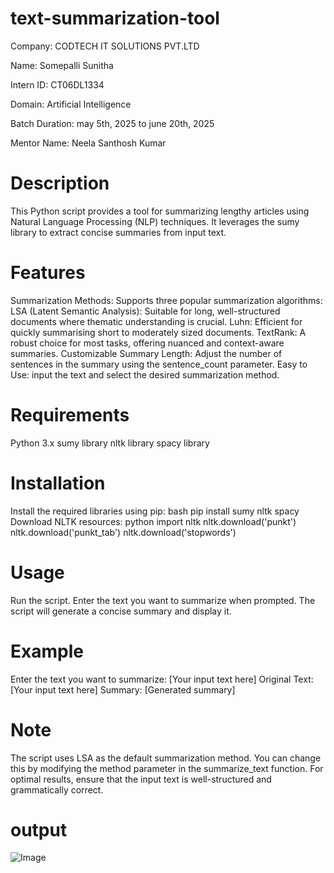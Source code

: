# text-summarization-tool
Company: CODTECH IT SOLUTIONS PVT.LTD

Name: Somepalli Sunitha

Intern ID: CT06DL1334

Domain: Artificial Intelligence

Batch Duration: may 5th, 2025 to june 20th, 2025

Mentor Name: Neela Santhosh Kumar

# Description
This Python script provides a tool for summarizing lengthy articles using Natural Language Processing (NLP) techniques. It leverages the sumy library to extract concise summaries from input text.

# Features
Summarization Methods: Supports three popular summarization algorithms:
LSA (Latent Semantic Analysis): Suitable for long, well-structured documents where thematic understanding is crucial.
Luhn: Efficient for quickly summarising short to moderately sized documents.
TextRank: A robust choice for most tasks, offering nuanced and context-aware summaries.
Customizable Summary Length: Adjust the number of sentences in the summary using the sentence_count parameter.
Easy to Use: input the text and select the desired summarization method.

# Requirements
Python 3.x
sumy library
nltk library
spacy library

# Installation
Install the required libraries using pip: bash pip install sumy nltk spacy
Download NLTK resources:
python import nltk nltk.download('punkt') nltk.download('punkt_tab') nltk.download('stopwords')

# Usage
Run the script.
Enter the text you want to summarize when prompted.
The script will generate a concise summary and display it.

# Example
Enter the text you want to summarize: [Your input text here] Original Text: [Your input text here] Summary: [Generated summary]

# Note
The script uses LSA as the default summarization method. You can change this by modifying the method parameter in the summarize_text function.
For optimal results, ensure that the input text is well-structured and grammatically correct.
# output
![Image](https://github.com/user-attachments/assets/18c478c8-5f12-42a4-a69b-aa765b3f9b74)
